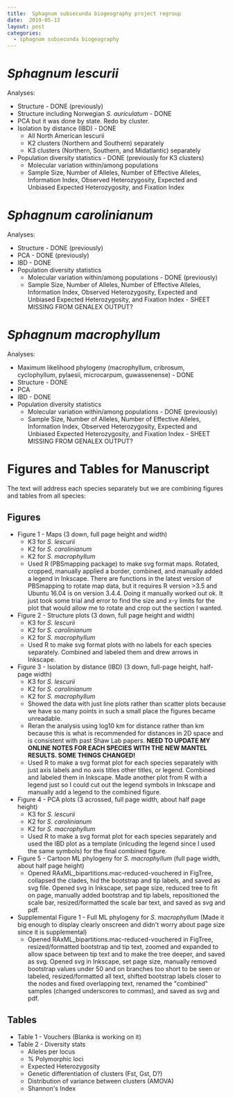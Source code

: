 ```yaml
---
title:  Sphagnum subsecunda biogeography project regroup
date:  2019-05-13
layout: post
categories:
  - sphagnum subsecunda biogeography
---
```


# _Sphagnum lescurii_

Analyses:
  * Structure - DONE (previously)
  * Structure including Norwegian _S. auriculatum_ - DONE
  * PCA but it was done by state. Redo by cluster.
  * Isolation by distance (IBD) - DONE
    - All North American lescurii
    - K2 clusters (Northern and Southern) separately
    - K3 clusters (Northern, Southern, and Midatlantic) separately
  * Population diversity statistics - DONE (previously for K3 clusters)
    - Molecular variation within/among populations
    - Sample Size, Number of Alleles, Number of Effective Alleles, Information Index, Observed Heterozygosity, Expected and Unbiased Expected Heterozygosity, and Fixation Index

# _Sphagnum carolinianum_

Analyses:
  * Structure - DONE (previously)
  * PCA - DONE (previously)
  * IBD - DONE
  * Population diversity statistics
    - Molecular variation within/among populations - DONE (previously)
    - Sample Size, Number of Alleles, Number of Effective Alleles, Information Index, Observed Heterozygosity, Expected and Unbiased Expected Heterozygosity, and Fixation Index - SHEET MISSING FROM GENALEX OUTPUT?

# _Sphagnum macrophyllum_

Analyses:
  * Maximum likelihood phylogeny (macrophyllum, cribrosum, cyclophyllum, pylaesii, microcarpum, guwassenense) - DONE
  * Structure - DONE
  * PCA
  * IBD - DONE
  * Population diversity statistics
    - Molecular variation within/among populations - DONE (previously)
    - Sample Size, Number of Alleles, Number of Effective Alleles, Information Index, Observed Heterozygosity, Expected and Unbiased Expected Heterozygosity, and Fixation Index - SHEET MISSING FROM GENALEX OUTPUT?

# Figures and Tables for Manuscript

The text will address each species separately but we are combining figures and tables from all species:

## Figures

  * Figure 1 - Maps (3 down, full page height and width)
    - K3 for _S. lescurii_
    - K2 for _S. carolinianum_
    - K2 for _S. macrophyllum_
    - Used R (PBSmapping package) to make svg format maps. Rotated, cropped, manually applied a border, combined, and manually added a legend in Inkscape. There are functions in the latest version of PBSmapping to rotate map data, but it requires R version >3.5 and Ubuntu 16.04 is on version 3.4.4. Doing it manually worked out ok. It just took some trial and error to find the size and x-y limits for the plot that would allow me to rotate and crop out the section I wanted.
  * Figure 2 - Structure plots (3 down, full page height and width)
    - K3 for _S. lescurii_
    - K2 for _S. carolinianum_
    - K2 for _S. macrophyllum_
    - Used R to make svg format plots with no labels for each species separately. Combined and labeled them and drew arrows in Inkscape.
  * Figure 3 - Isolation by distance (IBD) (3 down, full-page height, half-page width)
    - K3 for _S. lescurii_
    - K2 for _S. carolinianum_
    - K2 for _S. macrophyllum_
    - Showed the data with just line plots rather than scatter plots because we have so many points in such a small place the figures became unreadable.
    - Reran the analysis using log10 km for distance rather than km because this is what is recommended for distances in 2D space and is consistent with past Shaw Lab papers. **NEED TO UPDATE MY ONLINE NOTES FOR EACH SPECIES WITH THE NEW MANTEL RESULTS. SOME THINGS CHANGED!**
    - Used R to make a svg format plot for each species separately with just axis labels and no axis titles other titles, or legend. Combined and labeled them in Inkscape. Made another plot from R with a legend just so I could cut out the legend symbols in Inkscape and manually add a legend to the combined figure.
  * Figure 4 - PCA plots (3 acrossed, full page width, about half page height)
    - K3 for _S. lescurii_
    - K2 for _S. carolinianum_
    - K2 for _S. macrophyllum_
    - Used R to make a svg format plot for each species separately and used the IBD plot as a template (inlcuding the legend since I used the same symbols) for the final combined figure.
  * Figure 5 - Cartoon ML phylogeny for _S. macrophyllum_ (full page width, about half page height)
    - Opened RAxML_bipartitions.mac-reduced-vouchered in FigTree, collapsed the clades, hid the bootstrap and tip labels, and saved as svg file. Opened svg in Inkscape, set page size, reduced tree to fit on page, manually added bootstrap and tip labels, repositioned the scale bar, resized/formatted the scale bar text, and saved as svg and pdf.
  * Supplemental Figure 1 - Full ML phylogeny for _S. macrophyllum_ (Made it big enough to display clearly onscreen and didn't worry about page size since it is supplemental)
    - Opened RAxML_bipartitions.mac-reduced-vouchered in FigTree, resized/formatted bootstrap and tip text, zoomed and expanded to allow space between tip text and to make the tree deeper, and saved as svg. Opened svg in Inkscape, set page size, manually removed bootstrap values under 50 and on branches too short to be seen or labeled, resized/formatted all text, shifted bootstrap labels closer to the nodes and fixed overlapping text, renamed the "combined" samples (changed underscores to commas), and saved as svg and pdf.


## Tables

  * Table 1 - Vouchers (Blanka is working on it)
  * Table 2 - Diversity stats
    - Alleles per locus
    - % Polymorphic loci
    - Expected Heterozygosity
    - Genetic differentiation of clusters (Fst, Gst, D?)
    - Distribution of variance between clusters (AMOVA)
    - Shannon's Index
